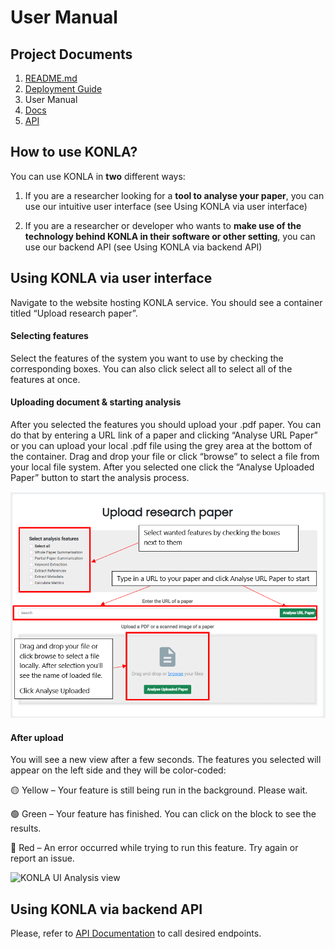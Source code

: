 <!-- COMP0016-Team6-Bartosz Grabek, Minyi Lei -->
# User Manual

## Project Documents
1. [README.md](../readme.md)
2. [Deployment Guide](DeploymentGuide.md)
3. User Manual
4. [Docs](KONLA_Documentation.pdf)
5. [API](Endpoint.md)

## How to use KONLA?
You can use KONLA in **two** different ways:

1. If you are a researcher looking for a **tool to analyse your paper**, you can use our intuitive user interface (see Using KONLA via user interface)

2. If you are a researcher or developer who wants to **make use of the technology behind KONLA in their software or other setting**, you can use our backend API (see Using KONLA via backend API)

## Using KONLA via user interface

Navigate to the website hosting KONLA service. You should see a container titled “Upload research paper”.

#### Selecting features
Select the features of the system you want to use by checking the corresponding boxes. You can also click select all to select all of the features at once.
#### Uploading document & starting analysis
After you selected the features you should upload your .pdf paper. You can do that by entering a URL link of a paper and clicking “Analyse URL Paper” or you can upload your local .pdf file using the grey area at the bottom of the container. Drag and drop your file or click “browse” to select a file from your local file system.  After you selected one click the “Analyse Uploaded Paper” button to start the analysis process.

![KONLA UI upload view](images/ui_upload.png)

#### After upload
You will see a new view after a few seconds. The features you selected will appear on the left side and they will be color-coded:

🟡 Yellow – Your feature is still being run in the background. Please wait.

🟢 Green – Your feature has finished. You can click on the block to see the results.

🔴 Red – An error occurred while trying to run this feature. Try again or report an issue.


![KONLA UI Analysis view](images/ui_demo.gif)


## Using KONLA via backend API
Please, refer to [API Documentation](Endpoint.md) to call desired endpoints.